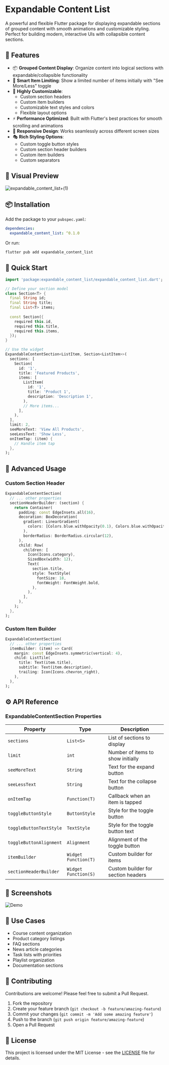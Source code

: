 <!--
This README describes the package. If you publish this package to pub.dev,
this README's contents appear on the landing page for your package.

For information about how to write a good package README, see the guide for
[writing package pages](https://dart.dev/tools/pub/writing-package-pages).

For general information about developing packages, see the Dart guide for
[creating packages](https://dart.dev/guides/libraries/create-packages)
and the Flutter guide for
[developing packages and plugins](https://flutter.dev/to/develop-packages).
-->

# Expandable Content List

A powerful and flexible Flutter package for displaying expandable sections of grouped content with smooth animations and customizable styling. Perfect for building modern, interactive UIs with collapsible content sections.

## 🌟 Features

- 📦 **Grouped Content Display**: Organize content into logical sections with expandable/collapsible functionality
- 🎯 **Smart Item Limiting**: Show a limited number of items initially with "See More/Less" toggle
- 🎨 **Highly Customizable**: 
  - Custom section headers
  - Custom item builders
  - Customizable text styles and colors
  - Flexible layout options
- ⚡ **Performance Optimized**: Built with Flutter's best practices for smooth scrolling and animations
- 📱 **Responsive Design**: Works seamlessly across different screen sizes
- 🎭 **Rich Styling Options**: 
  - Custom toggle button styles
  - Custom section header builders
  - Custom item builders
  - Custom separators
 
## 🌟 Visual Preview

![expandable_content_list+(1)](https://github.com/user-attachments/assets/10836449-41f3-440d-99b6-34320323387d)

## 📦 Installation

Add the package to your `pubspec.yaml`:

```yaml
dependencies:
  expandable_content_list: ^0.1.0
```

Or run:
```bash
flutter pub add expandable_content_list
```

## 🚀 Quick Start

```dart
import 'package:expandable_content_list/expandable_content_list.dart';

// Define your section model
class Section<T> {
  final String id;
  final String title;
  final List<T> items;
  
  const Section({
    required this.id,
    required this.title,
    required this.items,
  });
}

// Use the widget
ExpandableContentSection<ListItem, Section<ListItem>>(
  sections: [
    Section(
      id: '1',
      title: 'Featured Products',
      items: [
        ListItem(
          id: '1',
          title: 'Product 1',
          description: 'Description 1',
        ),
        // More items...
      ],
    ),
  ],
  limit: 2,
  seeMoreText: 'View All Products',
  seeLessText: 'Show Less',
  onItemTap: (item) {
    // Handle item tap
  },
);
```

## 🎨 Advanced Usage

### Custom Section Header
```dart
ExpandableContentSection(
  // ... other properties
  sectionHeaderBuilder: (section) {
    return Container(
      padding: const EdgeInsets.all(16),
      decoration: BoxDecoration(
        gradient: LinearGradient(
          colors: [Colors.blue.withOpacity(0.1), Colors.blue.withOpacity(0.05)],
        ),
        borderRadius: BorderRadius.circular(12),
      ),
      child: Row(
        children: [
          Icon(Icons.category),
          SizedBox(width: 12),
          Text(
            section.title,
            style: TextStyle(
              fontSize: 18,
              fontWeight: FontWeight.bold,
            ),
          ),
        ],
      ),
    );
  },
);
```

### Custom Item Builder
```dart
ExpandableContentSection(
  // ... other properties
  itemBuilder: (item) => Card(
    margin: const EdgeInsets.symmetric(vertical: 4),
    child: ListTile(
      title: Text(item.title),
      subtitle: Text(item.description),
      trailing: Icon(Icons.chevron_right),
    ),
  ),
);
```

## ⚙️ API Reference

### ExpandableContentSection Properties

| Property | Type | Description |
|----------|------|-------------|
| `sections` | `List<S>` | List of sections to display |
| `limit` | `int` | Number of items to show initially |
| `seeMoreText` | `String` | Text for the expand button |
| `seeLessText` | `String` | Text for the collapse button |
| `onItemTap` | `Function(T)` | Callback when an item is tapped |
| `toggleButtonStyle` | `ButtonStyle` | Style for the toggle button |
| `toggleButtonTextStyle` | `TextStyle` | Style for the toggle button text |
| `toggleButtonAlignment` | `Alignment` | Alignment of the toggle button |
| `itemBuilder` | `Widget Function(T)` | Custom builder for items |
| `sectionHeaderBuilder` | `Widget Function(S)` | Custom builder for section headers |

## 📱 Screenshots

![Demo](https://example.com/demo.gif)

## 🎯 Use Cases

- Course content organization
- Product category listings
- FAQ sections
- News article categories
- Task lists with priorities
- Playlist organization
- Documentation sections

## 🤝 Contributing

Contributions are welcome! Please feel free to submit a Pull Request.

1. Fork the repository
2. Create your feature branch (`git checkout -b feature/amazing-feature`)
3. Commit your changes (`git commit -m 'Add some amazing feature'`)
4. Push to the branch (`git push origin feature/amazing-feature`)
5. Open a Pull Request

## 📄 License

This project is licensed under the MIT License - see the [LICENSE](LICENSE) file for details.


